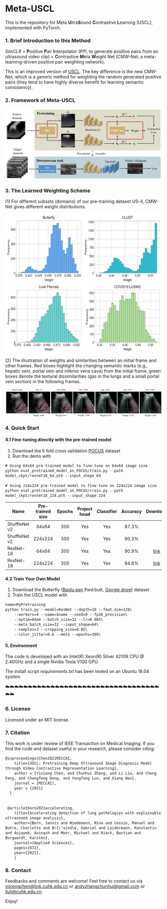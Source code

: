 # Meta-USCL
This is the repository for Meta **U**ltra**S**ound **C**ontrastive **L**earning (USCL), implemented with PyTorch. 

### 1. Brief Introduction to this Method

SimCLR + **P**ositive **P**air **I**nterpolator (PPI, to generate positive pairs from an ultrasound video clip) + **C**ontrastive **M**eta **W**eight Net (CMW-Net, a meta-learning-driven positive pair weighting network).

This is an improved version of [USCL](https://github.com/983632847/USCL). The key difference is the new CMW-Net, which is a generic method for weighting the random generated positive pairs (they tend to have highly diverse benefit for learning semantic consistency).


### 2. Framework of Meta-USCL

![Framework](https://github.com/Schuture/Meta-USCL/blob/main/metaUSCL.png)


### 3. The Learned Weighting Scheme

(1) For different subsets (domains) of our pre-training dataset US-4, CMW-Net gives different weight distributions.

<img src="https://github.com/Schuture/Meta-USCL/blob/main/histogram_weight.png" width = "600" height = "450" alt="Weight distribution across different domains" align=center />

(2) The illustration of weights and similarities between an initial frame and other frames. Red boxes highlight the changing semantic marks (e.g., hepatic vein, portal vein and inferior vena cava) from the initial frame, green boxes denote the textural dissimilarities (gas in the lungs and a small portal vein section) in the following frames.

![The relationship between similarity and weight](https://github.com/Schuture/Meta-USCL/blob/main/Sim_vs_weight.png)


### 4. Quick Start

#### 4.1 Fine-tuning directly with the pre-trained model
1. Download the 5 fold cross validation [POCUS](https://drive.google.com/file/d/111lHpStoY_gYMhCQ-Yt95AreDx0G7-2R/view?usp=sharing) dataset
2. Run the demo with
```
# Using 64x64 pre-trained model to fine-tune on 64x64 image size
python eval_pretrained_model_on_POCUS/train.py --path model_ckpt/resnet18_64.pth --input_shape 64

# Using 224x224 pre-trained model to fine-tune on 224x224 image size
python eval_pretrained_model_on_POCUS/train.py --path model_ckpt/resnet18_224.pth --input_shape 224
```

Name | Pre-trained size | Epochs | Project head | Classifier | Accuracy | Download
---  |:---------:|:---------:|:---------:|:---------:|:---------:|:---------:
ShuffleNet v2 | 64x64 | 300 | Yes | Yes | 87.3% |  
ShuffleNet v2 | 224x224 | 300 | Yes | Yes | 90.3% |  
ResNet-18 | 64x64 | 300 | Yes | Yes | 90.9% |  [link](https://drive.google.com/file/d/1yKimuJUwkp3qRirsnIhJtbBv47wPouf7/view?usp=sharing)
ResNet-18 | 224x224 | 300 | Yes | Yes | 94.6% |  [link](https://drive.google.com/file/d/1yKimuJUwkp3qRirsnIhJtbBv47wPouf7/view?usp=sharing)


#### 4.2 Train Your Own Model
1. Download the Butterfly ([Baidu pan](https://pan.baidu.com/s/1tQtDzoditkTft3LMeDfGqw) Pwd:butt, [Google drive](https://drive.google.com/file/d/1zefZInevopumI-VdX6r7Bj-6pj_WILrr/view?usp=sharing)) dataset 
2. Train the USCL model with
```
name=MyPretraining
python train.py --model=ResNet --depth=18 --feat_dim=128\
	--workers=4 --name=$name --seed=0 --fp16_precision\
	--optim=Adam --batch_size=32 --lr=0.001\
	--meta_batch_size=32 --input_shape=64\
 	--samples=3 --cropping_size=0.85\
  	--color_jitter=0.6 --meta --epochs=300\
```


#### 5. Environment
The code is developed with an Intel(R) Xeon(R) Silver 4210R CPU @ 2.40GHz and a single Nvidia Tesla V100 GPU.

The install script *requirements.txt* has been tested on an Ubuntu 18.04 system.

:cloud::cloud::cloud::cloud::cloud::cloud::cloud::cloud::cloud::cloud::cloud::cloud::cloud::cloud::cloud::cloud::cloud::cloud::cloud::cloud::cloud::cloud::cloud::cloud::cloud::cloud::cloud::cloud::cloud::cloud::cloud::cloud::cloud::cloud::cloud::cloud:


### 6. License

Licensed under an MIT license.


### 7. Citation

This work is under review of IEEE Transaction on Medical Imaging. If you find the code and dataset useful in your research, please consider citing:

    @inproceedings{Chen2021MICCAI,
        title={USCL: Pretraining Deep Ultrasound Image Diagnosis Model through Video Contrastive Representation Learning},
        author = {Yixiong Chen, and Chunhui Zhang, and Li Liu, and Cheng Feng, and Changfeng Dong, and Yongfang Luo, and Xiang Wan},
        journal = {MICCAI},
        year = {2021}
      }


     @article{born2021accelerating,
        title={Accelerating detection of lung pathologies with explainable ultrasound image analysis},
        author={Born, Jannis and Wiedemann, Nina and Cossio, Manuel and Buhre, Charlotte and Br{\"a}ndle, Gabriel and Leidermann, Konstantin and Aujayeb, Avinash and Moor, Michael and Rieck, Bastian and Borgwardt, Karsten},
        journal={Applied Sciences},
        pages={672},
        year={2021},
        }


### 8. Contact
Feedbacks and comments are welcome! Feel free to contact us via [yixiongchen@link.cuhk.edu.cn](mailto:yixiongchen@link.cuhk.edu.cn) or [andyzhangchunhui@gmail.com](mailto:andyzhangchunhui@gmail.com) or [liuli@cuhk.edu.cn](mailto:liuli@cuhk.edu.cn).

Enjoy!









